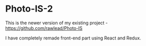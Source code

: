 # Photo-IS-2
This is the newer version of my existing project - https://github.com/rawlead/Photo-IS

I have completely remade front-end part using React and Redux.
